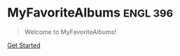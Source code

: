 <!-- _coverpage.md -->

# MyFavoriteAlbums <small>ENGL 396</small>

> Welcome to MyFavoriteAlbums!

[Get Started](whatis.md)

